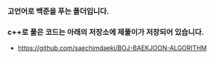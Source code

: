 ### 고언어로 백준을 푸는 폴더입니다.

### c++로 풀은 코드는 아래의 저장소에 제풀이가 저장되어 있습니다.

- https://github.com/saechimdaeki/BOJ-BAEKJOON-ALGORITHM 